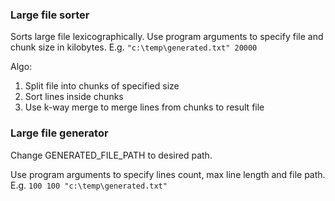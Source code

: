 ### Large file sorter

Sorts large file lexicographically.
Use program arguments to specify file and chunk size in kilobytes. E.g. `"c:\temp\generated.txt" 20000`


Algo:
1. Split file into chunks of specified size
1. Sort lines inside chunks
1. Use k-way merge to merge lines from chunks to result file

### Large file generator
Change GENERATED_FILE_PATH to desired path.

Use program arguments to specify lines count, max line length and file path. 
E.g. `100 100 "c:\temp\generated.txt"`
